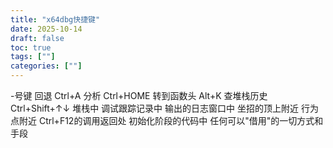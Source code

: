 ```yaml
---
title: "x64dbg快捷键"
date: 2025-10-14
draft: false
toc: true
tags: [""]
categories: [""]
---
```




-号键  回退
Ctrl+A 分析
Ctrl+HOME 转到函数头
Alt+K 查堆栈历史
Ctrl+Shift+↑↓ 堆栈中
调试跟踪记录中
输出的日志窗口中
坐招的顶上附近
行为点附近
Ctrl+F12的调用返回处
初始化阶段的代码中
任何可以"借用"的一切方式和手段